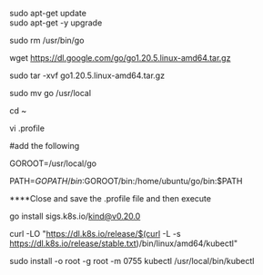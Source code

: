 sudo apt-get update  
sudo apt-get -y upgrade

sudo rm /usr/bin/go

wget https://dl.google.com/go/go1.20.5.linux-amd64.tar.gz

sudo tar -xvf go1.20.5.linux-amd64.tar.gz   

sudo mv go /usr/local  

cd ~

vi .profile

#add the following

GOROOT=/usr/local/go

PATH=$GOPATH/bin:$GOROOT/bin:/home/ubuntu/go/bin:$PATH


****Close and save the .profile file and then execute

go install sigs.k8s.io/kind@v0.20.0

curl -LO "https://dl.k8s.io/release/$(curl -L -s https://dl.k8s.io/release/stable.txt)/bin/linux/amd64/kubectl"

sudo install -o root -g root -m 0755 kubectl /usr/local/bin/kubectl
